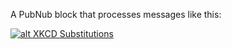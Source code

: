 A PubNub block that processes messages like this:

[![alt XKCD Substitutions](https://imgs.xkcd.com/comics/substitutions.png)](https://xkcd.com/1288/)
